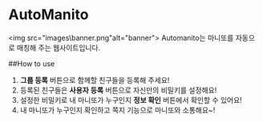 # AutoManito 
<picture><img src="images\banner.png"alt="banner"></picture>
Automanito는 마니또를 자동으로 매칭해 주는 웹사이트입니다.

##How to use
1. **그룹 등록** 버튼으로 함께할 친구들을 등록해 주세요!
2. 등록된 친구들은 **사용자 등록** 버튼으로 자신만의 비밀키를 설정해요!
3. 설정한 비밀키로 내 마니또가 누구인지 **정보 확인** 버튼에서 확인할 수 있어요!
4. 내 마니또가 누구인지 확인하고 쪽지 기능으로 마니또와 소통해요~!